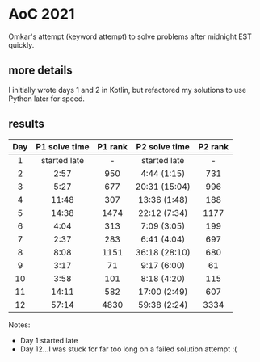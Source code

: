 # AoC 2021

Omkar's attempt (keyword attempt) to solve problems after midnight EST quickly.

## more details
I initially wrote days 1 and 2 in Kotlin, but refactored my solutions to use Python later for speed.

## results 

| Day | P1 solve time | P1 rank |  P2 solve time  | P2 rank |
|:---:|:-------------:|:-------:|:---------------:|:-------:|
|  1  | started late  |    -    |  started late   |    -    |
|  2  |     2:57     |  950   |  4:44 (1:15)  |  731   |
|  3  |     5:27     |  677   |  20:31 (15:04)  |  996   |
|  4  |     11:48     |   307   |  13:36 (1:48)  |   188   |
|  5  |     14:38     |   1474   |  22:12 (7:34)  |  1177   |
|  6  |     4:04      |   313   |  7:09 (3:05)  |   199   |
|  7  |     2:37      |  283   |  6:41 (4:04)   |  697   |
|  8  |     8:08      |   1151   | 36:18 (28:10) |  680   |
|  9  |     3:17     |  71   |  9:17 (6:00)  |  61   |
| 10  |     3:58      |   101   |  8:18 (4:20)  |   115   |
| 11  |     14:11     |  582   |  17:00 (2:49)   |  607   |
| 12  |     57:14     |  4830   |  59:38 (2:24)  |  3334   |

Notes: 

- Day 1 started late
- Day 12...I was stuck for far too long on a failed solution attempt :(